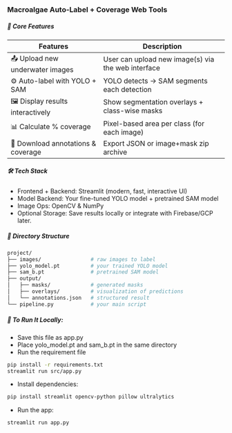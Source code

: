 ### Macroalgae Auto-Label + Coverage Web Tools

##### 🧩 Core Features
| Features | Description |
|----------- | ----------- |
| 📤 Upload new underwater images | User can upload new image(s) via the web interface |
| ⚙️ Auto-label with YOLO + SAM | YOLO detects → SAM segments each detection |
| 🖼️ Display results interactively | 	Show segmentation overlays + class-wise masks |
| 📊 Calculate % coverage | Pixel-based area per class (for each image) |
| 💾 Download annotations & coverage | Export JSON or image+mask zip archive |


##### 🛠️ Tech Stack
- Frontend + Backend: Streamlit (modern, fast, interactive UI)
- Model Backend: Your fine-tuned YOLO model + pretrained SAM model
- Image Ops: OpenCV & NumPy
- Optional Storage: Save results locally or integrate with Firebase/GCP later.

##### 📁 Directory Structure
``` graphql
project/
├── images/                # raw images to label
├── yolo_model.pt          # your trained YOLO model
├── sam_b.pt               # pretrained SAM model
├── output/
│   ├── masks/             # generated masks
│   ├── overlays/          # visualization of predictions
│   └── annotations.json   # structured result
└── pipeline.py            # your main script
```

##### 📂 To Run It Locally:
- Save this file as app.py
- Place yolo_model.pt and sam_b.pt in the same directory
- Run the requirement file
```Bash
pip install -r requirements.txt
streamlit run src/app.py
```
- Install dependencies:
``` Bash
pip install streamlit opencv-python pillow ultralytics
```
- Run the app:

```Bash
streamlit run app.py
```

